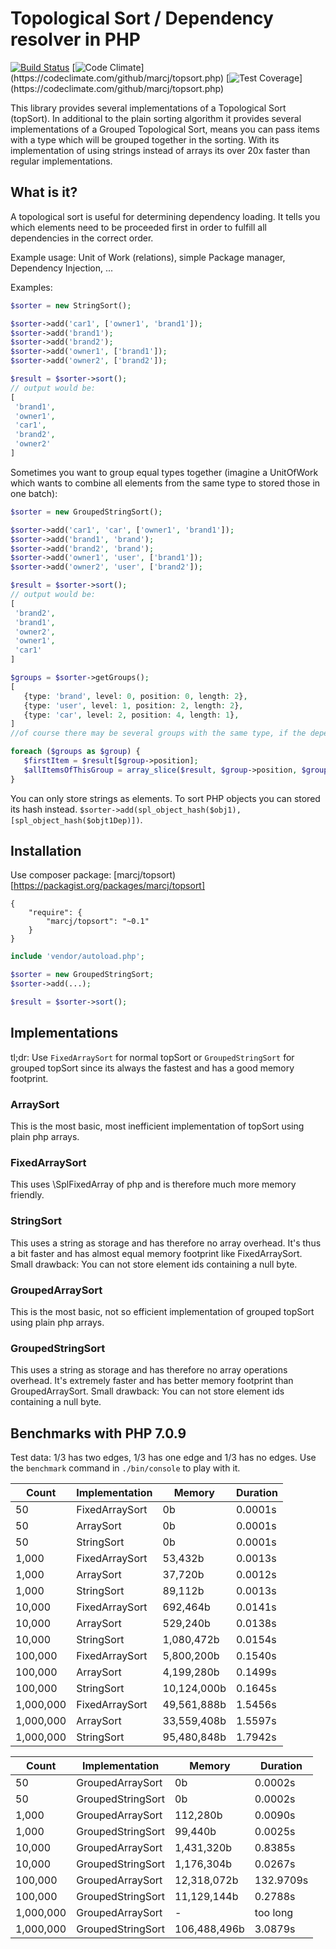 # Topological Sort / Dependency resolver in PHP

[![Build Status](https://travis-ci.org/marcj/topsort.php.svg)](https://travis-ci.org/marcj/topsort.php)
[![Code Climate](https://codeclimate.com/github/marcj/topsort.php/badges/gpa.svg?)](https://codeclimate.com/github/marcj/topsort.php)
[![Test Coverage](https://codeclimate.com/github/marcj/topsort.php/badges/coverage.svg?)](https://codeclimate.com/github/marcj/topsort.php)

This library provides several implementations of a Topological Sort (topSort).
In additional to the plain sorting algorithm it provides several implementations of a Grouped Topological Sort,
means you can pass items with a type which will be grouped together in the sorting. With its implementation
of using strings instead of arrays its over 20x faster than regular implementations.

## What is it?

A topological sort is useful for determining dependency loading. It tells you which elements need to be proceeded first
in order to fulfill all dependencies in the correct order.

Example usage: Unit of Work (relations), simple Package manager, Dependency Injection, ...

Examples:
 
```php
$sorter = new StringSort();

$sorter->add('car1', ['owner1', 'brand1']);
$sorter->add('brand1');
$sorter->add('brand2');
$sorter->add('owner1', ['brand1']);
$sorter->add('owner2', ['brand2']);

$result = $sorter->sort();
// output would be:
[
 'brand1',
 'owner1',
 'car1',
 'brand2',
 'owner2'
]
```

Sometimes you want to group equal types together (imagine a UnitOfWork which wants to combine all elements from the
same type to stored those in one batch):

```php
$sorter = new GroupedStringSort();

$sorter->add('car1', 'car', ['owner1', 'brand1']);
$sorter->add('brand1', 'brand');
$sorter->add('brand2', 'brand');
$sorter->add('owner1', 'user', ['brand1']);
$sorter->add('owner2', 'user', ['brand2']);

$result = $sorter->sort();
// output would be:
[
 'brand2',
 'brand1',
 'owner2',
 'owner1',
 'car1'
]

$groups = $sorter->getGroups();
[
   {type: 'brand', level: 0, position: 0, length: 2},
   {type: 'user', level: 1, position: 2, length: 2},
   {type: 'car', level: 2, position: 4, length: 1},
]
//of course there may be several groups with the same type, if the dependency graphs makes this necessary.

foreach ($groups as $group) {
   $firstItem = $result[$group->position];
   $allItemsOfThisGroup = array_slice($result, $group->position, $group->length);
}
```

You can only store strings as elements.
To sort PHP objects you can stored its hash instead. `$sorter->add(spl_object_hash($obj1), [spl_object_hash($objt1Dep)])`. 

## Installation

Use composer package: [marcj/topsort)[https://packagist.org/packages/marcj/topsort]
```
{
    "require": {
        "marcj/topsort": "~0.1"
    }
}
```

```php
include 'vendor/autoload.php';

$sorter = new GroupedStringSort;
$sorter->add(...);

$result = $sorter->sort();
```

## Implementations

tl;dr: Use `FixedArraySort` for normal topSort or `GroupedStringSort` for grouped topSort since its always the fastest
and has a good memory footprint.

### ArraySort

This is the most basic, most inefficient implementation of topSort using plain php arrays.

### FixedArraySort

This uses \SplFixedArray of php and is therefore much more memory friendly.

### StringSort

This uses a string as storage and has therefore no array overhead. It's thus a bit faster and has almost equal
memory footprint like FixedArraySort.
Small drawback: You can not store element ids containing a null byte.

### GroupedArraySort

This is the most basic, not so efficient implementation of grouped topSort using plain php arrays.

### GroupedStringSort

This uses a string as storage and has therefore no array operations overhead. It's extremely faster
 and has better memory footprint than GroupedArraySort.
Small drawback: You can not store element ids containing a null byte.

## Benchmarks with PHP 7.0.9

Test data: 1/3 has two edges, 1/3 has one edge and 1/3 has no edges. Use the `benchmark` command in `./bin/console`
to play with it.

| Count     | Implementation | Memory       | Duration |
|-----------|----------------|--------------|----------|
| 50        | FixedArraySort |           0b | 0.0001s  |
| 50        | ArraySort      |           0b | 0.0001s  |
| 50        | StringSort     |           0b | 0.0001s  |
| 1,000     | FixedArraySort |      53,432b | 0.0013s  |
| 1,000     | ArraySort      |      37,720b | 0.0012s  |
| 1,000     | StringSort     |      89,112b | 0.0013s  |
| 10,000    | FixedArraySort |     692,464b | 0.0141s  |
| 10,000    | ArraySort      |     529,240b | 0.0138s  |
| 10,000    | StringSort     |   1,080,472b | 0.0154s  |
| 100,000   | FixedArraySort |   5,800,200b | 0.1540s  |
| 100,000   | ArraySort      |   4,199,280b | 0.1499s  |
| 100,000   | StringSort     |  10,124,000b | 0.1645s  |
| 1,000,000 | FixedArraySort |  49,561,888b | 1.5456s  |
| 1,000,000 | ArraySort      |  33,559,408b | 1.5597s  |
| 1,000,000 | StringSort     |  95,480,848b | 1.7942s  |


| Count     | Implementation    | Memory       | Duration  |
|-----------|-------------------|--------------|-----------|
| 50        | GroupedArraySort  |           0b | 0.0002s   |
| 50        | GroupedStringSort |           0b | 0.0002s   |
| 1,000     | GroupedArraySort  |     112,280b | 0.0090s   |
| 1,000     | GroupedStringSort |      99,440b | 0.0025s   |
| 10,000    | GroupedArraySort  |   1,431,320b | 0.8385s   |
| 10,000    | GroupedStringSort |   1,176,304b | 0.0267s   |
| 100,000   | GroupedArraySort  |  12,318,072b | 132.9709s |
| 100,000   | GroupedStringSort |  11,129,144b | 0.2788s   |
| 1,000,000 | GroupedArraySort  |            - | too long  |
| 1,000,000 | GroupedStringSort | 106,488,496b | 3.0879s   |

